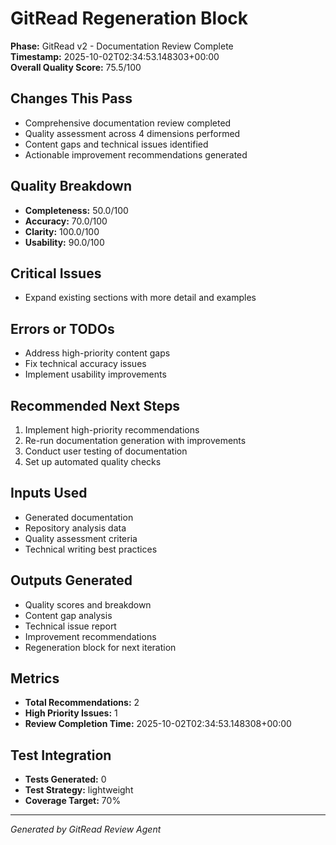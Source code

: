 # GitRead Regeneration Block

**Phase:** GitRead v2 - Documentation Review Complete  
**Timestamp:** 2025-10-02T02:34:53.148303+00:00  
**Overall Quality Score:** 75.5/100

## Changes This Pass

- Comprehensive documentation review completed
- Quality assessment across 4 dimensions performed
- Content gaps and technical issues identified
- Actionable improvement recommendations generated

## Quality Breakdown

- **Completeness:** 50.0/100
- **Accuracy:** 70.0/100
- **Clarity:** 100.0/100
- **Usability:** 90.0/100

## Critical Issues

- Expand existing sections with more detail and examples

## Errors or TODOs

- Address high-priority content gaps
- Fix technical accuracy issues
- Implement usability improvements

## Recommended Next Steps

1. Implement high-priority recommendations
1. Re-run documentation generation with improvements
1. Conduct user testing of documentation
1. Set up automated quality checks

## Inputs Used

- Generated documentation
- Repository analysis data
- Quality assessment criteria
- Technical writing best practices

## Outputs Generated

- Quality scores and breakdown
- Content gap analysis
- Technical issue report
- Improvement recommendations
- Regeneration block for next iteration

## Metrics

- **Total Recommendations:** 2
- **High Priority Issues:** 1
- **Review Completion Time:** 2025-10-02T02:34:53.148308+00:00

## Test Integration

- **Tests Generated:** 0
- **Test Strategy:** lightweight
- **Coverage Target:** 70%

---

*Generated by GitRead Review Agent*
